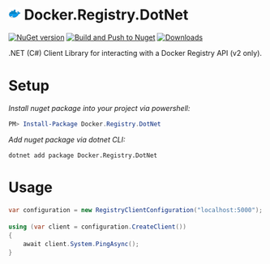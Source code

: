 # <img src="https://github.com/ChangemakerStudios/Docker.Registry.DotNet/raw/master/assets/docker_registry_dotnet.png" width="24" height="24" /> Docker.Registry.DotNet

[![NuGet version](https://badge.fury.io/nu/Docker.Registry.DotNet.svg)](https://badge.fury.io/nu/Docker.Registry.DotNet)
[![Build and Push to Nuget](https://github.com/ChangemakerStudios/Docker.Registry.DotNet/actions/workflows/publish.yml/badge.svg)](https://github.com/ChangemakerStudios/Docker.Registry.DotNet/actions/workflows/publish.yml)
[![Downloads](https://img.shields.io/nuget/dt/Docker.Registry.DotNet.svg?logo=nuget&color=purple)](https://www.nuget.org/packages/Docker.Registry.DotNet)

.NET (C#) Client Library for interacting with a Docker Registry API (v2 only).

# Setup
*Install nuget package into your project via powershell:*
```powershell
PM> Install-Package Docker.Registry.DotNet
```

*Add nuget package via dotnet CLI:*
```
dotnet add package Docker.Registry.DotNet
```

# Usage
```csharp
var configuration = new RegistryClientConfiguration("localhost:5000");

using (var client = configuration.CreateClient())
{
    await client.System.PingAsync();
}
```

